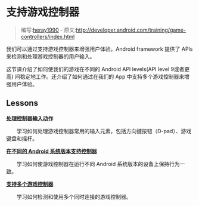 # 支持游戏控制器

> 编写:[heray1990](https://github.com/heray1990) - 原文:<http://developer.android.com/training/game-controllers/index.html>

我们可以通过支持游戏控制器来增强用户体验。Android framework 提供了 APIs 来检测和处理游戏控制器的用户输入。

这节课介绍了如何使我们的游戏在不同的 Android API levels(API level 9或者更高) 间稳定地工作。还介绍了如何通过在我们的 App 中支持多个游戏控制器来增强用户体验。

## Lessons

[**处理控制器输入动作**](controller-inputs.html)

　　学习如何处理游戏控制器常用的输入元素，包括方向键按钮（D-pad）、游戏键盘和摇杆。

[**在不同的 Android 系统版本支持控制器**](compatibility.html)

　　学习如何使游戏控制器在运行不同 Android 系统版本的设备上保持行为一致。

[**支持多个游戏控制器**](multi-controller.html)

　　学习如何检测和使用多个同时连接的游戏控制器。